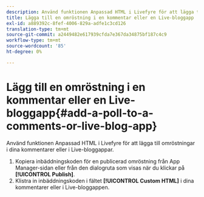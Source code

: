 ```yaml
---
description: Använd funktionen Anpassad HTML i Livefyre för att lägga till omröstningar i dina kommentarer eller i Live-bloggappar.
title: Lägga till en omröstning i en kommentar eller en Live-bloggapp
exl-id: a889392c-8fef-4006-829a-adfe1c3cd126
translation-type: tm+mt
source-git-commit: a2449482e617939cfda7e367da34875bf187c4c9
workflow-type: tm+mt
source-wordcount: '85'
ht-degree: 0%

---
```


# Lägg till en omröstning i en kommentar eller en Live-bloggapp{#add-a-poll-to-a-comments-or-live-blog-app}

Använd funktionen Anpassad HTML i Livefyre för att lägga till omröstningar i dina kommentarer eller i Live-bloggappar.

1. Kopiera inbäddningskoden för en publicerad omröstning från App Manager-sidan eller från den dialogruta som visas när du klickar på **[!UICONTROL Publish]**.
1. Klistra in inbäddningskoden i fältet **[!UICONTROL Custom HTML]** i dina kommentarer eller i Live-bloggappen.
